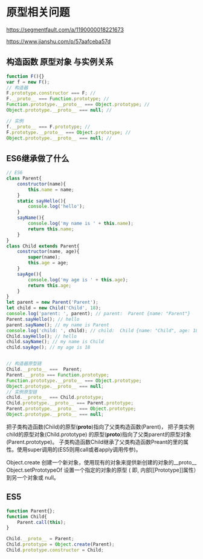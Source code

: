 # 原型相关问题
https://segmentfault.com/a/1190000018221673

https://www.jianshu.com/p/57aafceba57d

## 构造函数 原型对象 与实例关系
``` javascript
function F(){}
var f = new F();
// 构造器
F.prototype.constructor === F; // 
F.__proto__ === Function.prototype; // 
Function.prototype.__proto__ === Object.prototype; // 
Object.prototype.__proto__ === null; // 

// 实例
f.__proto__ === F.prototype; // 
F.prototype.__proto__ === Object.prototype; // 
Object.prototype.__proto__ === null; // 
``` 

## ES6继承做了什么
``` javascript
// ES6
class Parent{
    constructor(name){
        this.name = name;
    }
    static sayHello(){
        console.log('hello');
    }
    sayName(){
        console.log('my name is ' + this.name);
        return this.name;
    }
}
class Child extends Parent{
    constructor(name, age){
        super(name);
        this.age = age;
    }
    sayAge(){
        console.log('my age is ' + this.age);
        return this.age;
    }
}
let parent = new Parent('Parent');
let child = new Child('Child', 18);
console.log('parent: ', parent); // parent:  Parent {name: "Parent"}
Parent.sayHello(); // hello
parent.sayName(); // my name is Parent
console.log('child: ', child); // child:  Child {name: "Child", age: 18}
Child.sayHello(); // hello
child.sayName(); // my name is Child
child.sayAge(); // my age is 18


// 构造器原型链
Child.__proto__ ===  Parent;
Parent.__proto === Function.prototype;
Function.prototype.__proto__ === Object.prototype;
Object.prototype.__proto__ === null;
// 实例原型链
child.__proto__ === Child.prototype;
Child.prototype.__proto__ === Parent.prototype; 
Parent.prototype.__proto__ === Object.prototype;
Object.prototype.__proto__ === null; 
```

把子类构造函数(Child)的原型(__proto__)指向了父类构造函数(Parent)，
把子类实例child的原型对象(Child.prototype) 的原型(__proto__)指向了父类parent的原型对象(Parent.prototype)。
子类构造函数Child继承了父类构造函数Preant的里的属性。使用super调用的(ES5则用call或者apply调用传参)。


Object.create  创建一个新对象，使用现有的对象来提供新创建的对象的__proto__
Object.setPrototypeOf  设置一个指定的对象的原型 ( 即, 内部[[Prototype]]属性）到另一个对象或 null。




## ES5
``` javascript
function Parent{};
function Child{
    Parent.call(this);
}

Child.__proto__ = Parent;
Child.prototype = Object.create(Parent);
Child.prototype.constructor = Child;

```

